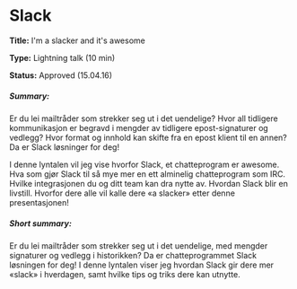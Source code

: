 # Slack

**Title:** I'm a slacker and it's awesome

**Type:** Lightning talk (10 min)

**Status:** Approved (15.04.16)

##### Summary:
Er du lei mailtråder som strekker seg ut i det uendelige? Hvor all tidligere kommunikasjon er begravd i mengder av tidligere epost-signaturer og vedlegg? Hvor format og innhold kan skifte fra en epost klient til en annen? Da er Slack løsninger for deg!

I denne lyntalen vil jeg vise hvorfor Slack, et chatteprogram er awesome. Hva som gjør Slack til så mye mer en ett alminelig chatteprogram som IRC. Hvilke integrasjonen du og ditt team kan dra nytte av. Hvordan Slack blir en livstill. Hvorfor dere alle vil kalle dere «a slacker» etter denne presentasjonen!

##### Short summary:
Er du lei mailtråder som strekker seg ut i det uendelige, med mengder signaturer og vedlegg i historikken? Da er chatteprogrammet Slack løsningen for deg! I denne lyntalen viser jeg hvordan Slack gir dere mer «slack» i hverdagen, samt hvilke tips og triks dere kan utnytte.
